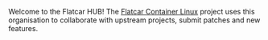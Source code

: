 Welcome to the Flatcar HUB! The [Flatcar Container Linux](https://github.com/flatcar) project uses this organisation to collaborate with upstream projects, submit patches and new features.